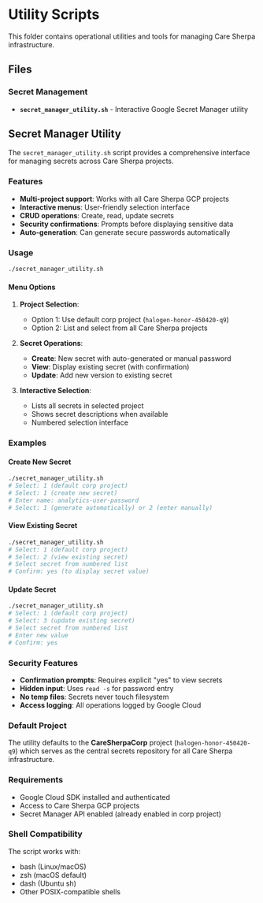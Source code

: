 # Utility Scripts

This folder contains operational utilities and tools for managing Care Sherpa infrastructure.

## Files

### Secret Management
- **`secret_manager_utility.sh`** - Interactive Google Secret Manager utility

## Secret Manager Utility

The `secret_manager_utility.sh` script provides a comprehensive interface for managing secrets across Care Sherpa projects.

### Features

- **Multi-project support**: Works with all Care Sherpa GCP projects
- **Interactive menus**: User-friendly selection interface
- **CRUD operations**: Create, read, update secrets
- **Security confirmations**: Prompts before displaying sensitive data
- **Auto-generation**: Can generate secure passwords automatically

### Usage

```bash
./secret_manager_utility.sh
```

#### Menu Options

1. **Project Selection**:
   - Option 1: Use default corp project (`halogen-honor-450420-q9`)
   - Option 2: List and select from all Care Sherpa projects

2. **Secret Operations**:
   - **Create**: New secret with auto-generated or manual password
   - **View**: Display existing secret (with confirmation)
   - **Update**: Add new version to existing secret

3. **Interactive Selection**:
   - Lists all secrets in selected project
   - Shows secret descriptions when available
   - Numbered selection interface

### Examples

#### Create New Secret
```bash
./secret_manager_utility.sh
# Select: 1 (default corp project)
# Select: 1 (create new secret)
# Enter name: analytics-user-password
# Select: 1 (generate automatically) or 2 (enter manually)
```

#### View Existing Secret
```bash
./secret_manager_utility.sh
# Select: 1 (default corp project)  
# Select: 2 (view existing secret)
# Select secret from numbered list
# Confirm: yes (to display secret value)
```

#### Update Secret
```bash
./secret_manager_utility.sh
# Select: 1 (default corp project)
# Select: 3 (update existing secret)  
# Select secret from numbered list
# Enter new value
# Confirm: yes
```

### Security Features

- **Confirmation prompts**: Requires explicit "yes" to view secrets
- **Hidden input**: Uses `read -s` for password entry
- **No temp files**: Secrets never touch filesystem
- **Access logging**: All operations logged by Google Cloud

### Default Project

The utility defaults to the **CareSherpaCorp** project (`halogen-honor-450420-q9`) which serves as the central secrets repository for all Care Sherpa infrastructure.

### Requirements

- Google Cloud SDK installed and authenticated
- Access to Care Sherpa GCP projects
- Secret Manager API enabled (already enabled in corp project)

### Shell Compatibility

The script works with:
- bash (Linux/macOS)
- zsh (macOS default)
- dash (Ubuntu sh)
- Other POSIX-compatible shells
